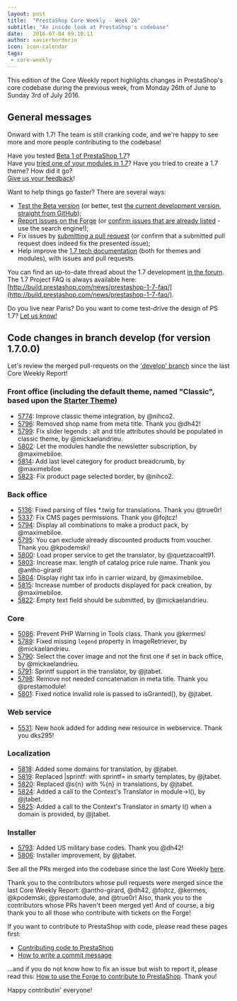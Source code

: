 ```yaml
---
layout: post
title:  "PrestaShop Core Weekly - Week 26"
subtitle: "An inside look at PrestaShop's codebase"
date:   2016-07-04 09:10:11
author: xavierborderie
icon: icon-calendar
tags:
 - core-weekly
---
```


This edition of the Core Weekly report highlights changes in PrestaShop's core codebase during the previous week, from Monday 26th of June to Sunday 3rd of July 2016.


## General messages

Onward with 1.7! The team is still cranking code, and we're happy to see more and more people contributing to the codebase!

Have you tested [Beta 1 of PrestaShop 1.7](https://www.prestashop.com/en/1.7)?<br/>
Have you [tried one of your modules in 1.7](http://build.prestashop.com/news/module-development-changes-in-17/)? Have you tried to create a 1.7 theme? How did it go?<br/>
[Give us your feedback](http://build.prestashop.com/news/prestashop-1-7-beta-1-open-for-feedback/)!

Want to help things go faster? There are several ways: 

 * [Test the Beta version](http://build.prestashop.com/news/prestashop-1-7-beta-1-open-for-feedback/) (or better, test [the current development version, straight from GitHub](https://github.com/PrestaShop/PrestaShop/tree/develop));
 * [Report issues on the Forge](http://forge.prestashop.com/secure/CreateIssue!default.jspa?selectedProjectId=11322&issuetype=1) (or [confirm issues that are already listed](http://forge.prestashop.com/browse/BOOM-738?jql=project%20%3D%20BOOM%20AND%20created%3E%3D-1w%20ORDER%20BY%20created%20DESC) - use the search engine!); 
 * Fix issues by [submitting a pull request](https://github.com/PrestaShop/PrestaShop/pulls) (or confirm that a submitted pull request does indeed fix the presented issue); 
 * Help improve the [1.7 tech documentation](https://github.com/PrestaShop/docs) (both for themes and modules), with issues and pull requests.

You can find an up-to-date thread about the 1.7 development [in the forum](https://www.prestashop.com/forums/topic/480580-want-to-know-more-about-17/).<br/>
The 1.7 Project FAQ is always available here: [http://build.prestashop.com/news/prestashop-1-7-faq/](http://build.prestashop.com/news/prestashop-1-7-faq/).

Do you live near Paris? Do you want to come test-drive the design of PS 1.7? [Let us know!](http://build.prestashop.com/news/call-for-user-testing-volunteers/)


## Code changes in branch develop (for version 1.7.0.0)

Let's review the merged pull-requests on the ['develop' branch](https://github.com/PrestaShop/PrestaShop/tree/develop) since the last Core Weekly Report!
 
 
### Front office (including the default theme, named "Classic", based upon the [Starter Theme](https://github.com/PrestaShop/PrestaShop/tree/develop/themes/classic))

 * [5774](https://github.com/PrestaShop/PrestaShop/pull/5774): Improve classic theme integration, by @nihco2.
 * [5796](https://github.com/PrestaShop/PrestaShop/pull/5796): Removed shop name from meta title. Thank you @dh42!
 * [5799](https://github.com/PrestaShop/PrestaShop/pull/5799): Fix slider legends : alt and title attributes should be populated in classic theme, by @mickaelandrieu.
 * [5802](https://github.com/PrestaShop/PrestaShop/pull/5802): Let the modules handle the newsletter subscription, by @maximebiloe.
 * [5814](https://github.com/PrestaShop/PrestaShop/pull/5814): Add last level category for product breadcrumb, by @maximebiloe.
 * [5823](https://github.com/PrestaShop/PrestaShop/pull/5823): Fix product page selected border, by @nihco2.


### Back office

 * [5136](https://github.com/PrestaShop/PrestaShop/pull/5136): Fixed parsing of files \*.twig for translations. Thank you @true0r!
 * [5337](https://github.com/PrestaShop/PrestaShop/pull/5337): Fix CMS pages permissions. Thank you @fojtcz!
 * [5794](https://github.com/PrestaShop/PrestaShop/pull/5794): Display all combinations to make a product pack, by @maximebiloe.
 * [5795](https://github.com/PrestaShop/PrestaShop/pull/5795): You can exclude already discounted products from voucher. Thank you @kpodemski!
 * [5800](https://github.com/PrestaShop/PrestaShop/pull/5800): Load proper service to get the translator, by @quetzacoalt91.
 * [5803](https://github.com/PrestaShop/PrestaShop/pull/5803): Increase max. length of catalog price rule name. Thank you @antho-girard!
 * [5804](https://github.com/PrestaShop/PrestaShop/pull/5804): Display right tax info in carrier wizard, by @maximebiloe.
 * [5815](https://github.com/PrestaShop/PrestaShop/pull/5815): Increase number of products displayed for pack creation, by @maximebiloe.
 * [5822](https://github.com/PrestaShop/PrestaShop/pull/5822): Empty text field should be submitted, by @mickaelandrieu.

 
### Core

 * [5086](https://github.com/PrestaShop/PrestaShop/pull/5086): Prevent PHP Warning in Tools class. Thank you @kermes!
 * [5789](https://github.com/PrestaShop/PrestaShop/pull/5789): Fixed missing `legend` property in ImageRetriever, by @mickaelandrieu.
 * [5790](https://github.com/PrestaShop/PrestaShop/pull/5790): Select the cover image and not the first one if set in back office, by @mickaelandrieu.
 * [5791](https://github.com/PrestaShop/PrestaShop/pull/5791): Sprintf support in the translator, by @jtabet.
 * [5798](https://github.com/PrestaShop/PrestaShop/pull/5798): Remove not needed concatenation in meta title. Thank you @prestamodule!
 * [5801](https://github.com/PrestaShop/PrestaShop/pull/5801): Fixed notice invalid role is passed to isGranted(), by @jtabet.
 

### Web service
 
 * [5531](https://github.com/PrestaShop/PrestaShop/pull/5531): New hook added for adding new resource in webservice. Thank you dks295!
 
 
### Localization

 * [5818](https://github.com/PrestaShop/PrestaShop/pull/5818): Added some domains for translation, by @jtabet.
 * [5819](https://github.com/PrestaShop/PrestaShop/pull/5819): Replaced |sprintf: with sprintf= in smarty templates, by @jtabet.
 * [5820](https://github.com/PrestaShop/PrestaShop/pull/5820): Replaced @s{n} with %{n} in translations, by @jtabet.
 * [5824](https://github.com/PrestaShop/PrestaShop/pull/5824): Added a call to the Context's Translator in module->l(), by @jtabet.
 * [5825](https://github.com/PrestaShop/PrestaShop/pull/5825): Added a call to the Context's Translator in smarty l() when a domain is provided, by @jtabet.
 
 
### Installer

 * [5793](https://github.com/PrestaShop/PrestaShop/pull/5793): Added US military base codes. Thank you @dh42!
 * [5806](https://github.com/PrestaShop/PrestaShop/pull/5806): Installer improvement, by @jtabet.

 

See all the PRs merged into the codebase since the last Core Weekly [here](https://github.com/PrestaShop/PrestaShop/pulls?utf8=%E2%9C%93&q=is%3Apr%20merged%3A2016-06-27..2016-07-03%20is%3Aclosed%20sort%3Acreated-asc%20base%3Adevelop%20).

Thank you to the contributors whose pull requests were merged since the last Core Weekly Report: @antho-girard, @dh42, @fojtcz, @kermes, @kpodemski, @prestamodule, and @true0r! Also, thank you to the contributors whose PRs haven't been merged yet! And of course, a big thank you to all those who contribute with tickets on the Forge!

If you want to contribute to PrestaShop with code, please read these pages first:

 * [Contributing code to PrestaShop](http://doc.prestashop.com/display/PS16/Contributing+code+to+PrestaShop)
 * [How to write a commit message](http://doc.prestashop.com/display/PS16/How+to+write+a+commit+message)

...and if you do not know how to fix an issue but wish to report it, please read this: [How to use the Forge to contribute to PrestaShop](http://doc.prestashop.com/display/PS16/How+to+use+the+Forge+to+contribute+to+PrestaShop). Thank you!

Happy contributin' everyone!
